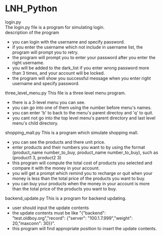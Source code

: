 # LNH_Python

login.py  
The login.py file is a program for simulating login.  
description of the program
- you can login with the username and specify password.
- if you enter the username which not include in username list, the program will prompt you to retry.
- the program will prompt you to enter your password after you enter the right username.
- you will be added to the dark_list if you enter wrong password more than 3 times, and your account will be locked.
- the program will show you successful message when you enter right username and specify password.

three_level_menu.py
This file is a three level menu program.
- there is a 3-level menu you can see.
- you can go into one of them using the number before menu's names.
- you can enter 'b' to back to the menu's parent directoy and 'q' to quit.
- you cant not go into the top level menu's parent directory and last level menu's child directory.

shopping_mall.py
This is a program which simulate shopping mall.
- you can see the products and there unit price.
- enter products and their numbers you want to by using the format (product_name number_to_buy, product_name number_to_buy), such as (product1 3, product2 3)
- this program will compute the total cost of products you selected and compare it with the money in your account.
- you will get a prompt which remind you to recharge or quit when your money is less than the total price of the products you want to buy.
- you can buy your products when the money in your account is more than the total price of the products you want to buy.

backend_update.py
This is a program for backend updating.
- user should input the update contents
- the update contents must be like "{"backend": "test.oldboy.org","record": {"server": "100.1.7.999","weight": 20,"maxconn": 30}}".
- this program will find appropriate position to insert the update contents.

